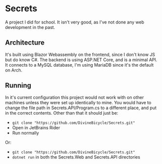 # Secrets
A project I did for school. It isn't very good, as I've not done any web development in the past.
## Architecture
It's built using Blazor Webassembly on the frontend, since I don't know JS but do know C#. The backend is using ASP.NET Core, and is a minimal API. It connects to a MySQL database, I'm using MariaDB since it's the default on Arch.
## Running
In it's current configuration this project would not work with on other machines unless they were set up identically to mine. You would have to change the file path in Secrets.API/Program.cs to a different place, and put in the correct contents. Other than that it should just be:
- ```git clone "https://github.com/DivineBicycle/Secrets.git"```
- Open in JetBrains Rider
- Run normally

Or:
- ```git clone "https://github.com/DivineBicycle/Secrets.git"```
- ```dotnet run``` in both the Secrets.Web and Secrets.API directories


